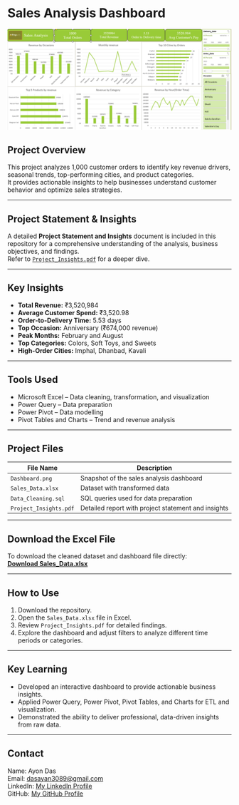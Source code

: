 # Sales Analysis Dashboard

![Dashboard](Dashboard.png)

## Project Overview
This project analyzes 1,000 customer orders to identify key revenue drivers, seasonal trends, top-performing cities, and product categories.  
It provides actionable insights to help businesses understand customer behavior and optimize sales strategies.

---

## Project Statement & Insights
A detailed **Project Statement and Insights** document is included in this repository for a comprehensive understanding of the analysis, business objectives, and findings.  
Refer to [`Project_Insights.pdf`](Project_Insights.pdf) for a deeper dive.

---

## Key Insights
- **Total Revenue:** ₹3,520,984  
- **Average Customer Spend:** ₹3,520.98  
- **Order-to-Delivery Time:** 5.53 days  
- **Top Occasion:** Anniversary (₹674,000 revenue)  
- **Peak Months:** February and August  
- **Top Categories:** Colors, Soft Toys, and Sweets  
- **High-Order Cities:** Imphal, Dhanbad, Kavali  

---

## Tools Used
- Microsoft Excel – Data cleaning, transformation, and visualization  
- Power Query – Data preparation  
- Power Pivot – Data modelling  
- Pivot Tables and Charts – Trend and revenue analysis  

---

## Project Files
| File Name                | Description                                        |
|--------------------------|----------------------------------------------------|
| `Dashboard.png`          | Snapshot of the sales analysis dashboard          |
| `Sales_Data.xlsx`        | Dataset with transformed data                     |
| `Data_Cleaning.sql`      | SQL queries used for data preparation             |
| `Project_Insights.pdf`   | Detailed report with project statement and insights|

---

## Download the Excel File
To download the cleaned dataset and dashboard file directly:  
[**Download Sales_Data.xlsx**](Ferns_and_petals.xlsx)

---

## How to Use
1. Download the repository.  
2. Open the `Sales_Data.xlsx` file in Excel.  
3. Review `Project_Insights.pdf` for detailed findings.  
4. Explore the dashboard and adjust filters to analyze different time periods or categories.

---

## Key Learning
- Developed an interactive dashboard to provide actionable business insights.  
- Applied Power Query, Power Pivot, Pivot Tables, and Charts for ETL and visualization.  
- Demonstrated the ability to deliver professional, data-driven insights from raw data.

---

## Contact
Name: Ayon Das  
Email: dasayan3089@gmail.com  
LinkedIn: [My LinkedIn Profile](https://www.linkedin.com/in/ayon-das-4b3212147/)  
GitHub: [My GitHub Profile](https://github.com/runTimeeRrorOccuRred)
